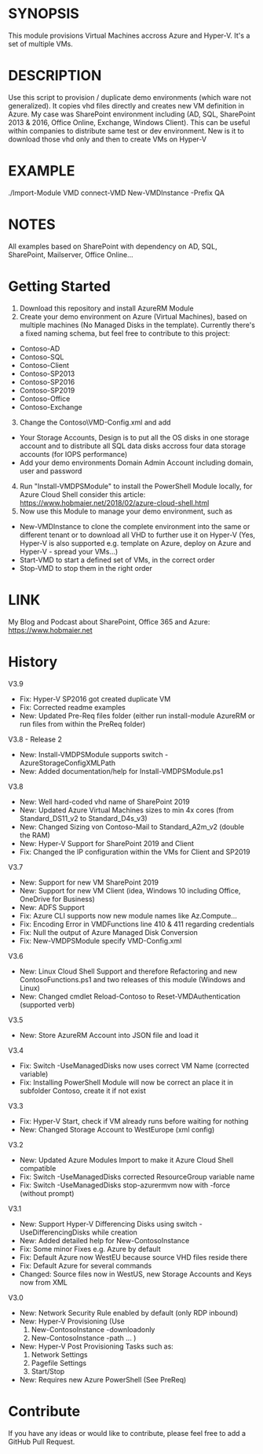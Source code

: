 # SYNOPSIS
This module provisions Virtual Machines accross Azure and Hyper-V. It's a set of multiple VMs.

# DESCRIPTION
Use this script to provision / duplicate demo environments (which ware not generalized). It copies vhd files directly and creates new VM definition in Azure. My case was SharePoint environment including (AD, SQL, SharePoint 2013 & 2016, Office Online, Exchange, Windows Client). This can be useful within companies to distribute same test or dev environment.
New is it to download those vhd only and then to create VMs on Hyper-V

# EXAMPLE
./Import-Module VMD
connect-VMD
New-VMDInstance -Prefix QA

# NOTES
All examples based on SharePoint with dependency on AD, SQL, SharePoint, Mailserver, Office Online...

# Getting Started
1. Download this repository and install AzureRM Module
2. Create your demo environment on Azure (Virtual Machines), based on multiple machines (No Managed Disks in the template). Currently there's a fixed naming schema, but feel free to contribute to this project:
  - Contoso-AD
  - Contoso-SQL
  - Contoso-Client
  - Contoso-SP2013
  - Contoso-SP2016
  - Contoso-SP2019
  - Contoso-Office
  - Contoso-Exchange
3. Change the Contoso\VMD-Config.xml and add 
  - Your Storage Accounts, Design is to put all the OS disks in one storage account and to distribute all SQL data disks accross four data storage accounts (for IOPS performance)
  - Add your demo environments Domain Admin Account including domain, user and password
4. Run "Install-VMDPSModule" to install the PowerShell Module locally, for Azure Cloud Shell consider this article: https://www.hobmaier.net/2018/02/azure-cloud-shell.html
5. Now use this Module to manage your demo environment, such as
  - New-VMDInstance to clone the complete environment into the same or different tenant or to download all VHD to further use it on Hyper-V (Yes, Hyper-V is also supported e.g. template on Azure, deploy on Azure and Hyper-V - spread your VMs...)
  - Start-VMD to start a defined set of VMs, in the correct order
  - Stop-VMD to stop them in the right order

# LINK
My Blog and Podcast about SharePoint, Office 365 and Azure: https://www.hobmaier.net

# History
V3.9
- Fix: Hyper-V SP2016 got created duplicate VM
- Fix: Corrected readme examples
- New: Updated Pre-Req files folder (either run install-module AzureRM or run files from within the PreReq folder)

V3.8 - Release 2
- New: Install-VMDPSModule supports switch -AzureStorageConfigXMLPath
- New: Added documentation/help for Install-VMDPSModule.ps1

V3.8
- New: Well hard-coded vhd name of SharePoint 2019
- New: Updated Azure Virtual Machines sizes to min 4x cores (from Standard_DS11_v2 to Standard_D4s_v3)
- New: Changed Sizing von Contoso-Mail to Standard_A2m_v2 (double the RAM)
- New: Hyper-V Support for SharePoint 2019 and Client
- Fix: Changed the IP configuration within the VMs for Client and SP2019

V3.7
- New: Support for new VM SharePoint 2019
- New: Support for new VM Client (idea, Windows 10 including Office, OneDrive for Business)
- New: ADFS Support
- Fix: Azure CLI supports now new module names like Az.Compute...
- Fix: Encoding Error in VMDFunctions line 410 & 411 regarding credentials
- Fix: Null the output of Azure Managed Disk Conversion
- Fix: New-VMDPSModule specify VMD-Config.xml

V3.6
- New: Linux Cloud Shell Support and therefore Refactoring and new ContosoFunctions.ps1 and two releases of this module (Windows and Linux)
- New: Changed cmdlet Reload-Contoso to Reset-VMDAuthentication (supported verb)

V3.5
- New: Store AzureRM Account into JSON file and load it 

V3.4
- Fix: Switch -UseManagedDisks now uses correct VM Name (corrected variable)
- Fix: Installing PowerShell Module will now be correct an place it in subfolder Contoso, create it if not exist

V3.3
- Fix: Hyper-V Start, check if VM already runs before waiting for nothing
- New: Changed Storage Account to WestEurope (xml config)

V3.2
- New: Updated Azure Modules Import to make it Azure Cloud Shell compatible
- Fix: Switch -UseManagedDisks corrected ResourceGroup variable name
- Fix: Switch -UseManagedDisks stop-azurermvm now with -force (without prompt)

V3.1
- New: Support Hyper-V Differencing Disks using switch -UseDifferencingDisks while creation
- New: Added detailed help for New-ContosoInstance
- Fix: Some minor Fixes e.g. Azure by default
- Fix: Default Azure now WestEU because source VHD files reside there
- Fix: Default Azure for several commands
- Changed: Source files now in WestUS, new Storage Accounts and Keys now from XML

V3.0
- New: Network Security Rule enabled by default (only RDP inbound)
- New: Hyper-V Provisioning (Use 
  1. New-ContosoInstance -downloadonly 
  2. New-ContosoInstance -path ... )
- New: Hyper-V Post Provisioning Tasks such as:
  1.  Network Settings
  2. Pagefile Settings
  3. Start/Stop
- New: Requires new Azure PowerShell (See PreReq)

# Contribute
If you have any ideas or would like to contribute, please feel free to add a GitHub Pull Request.